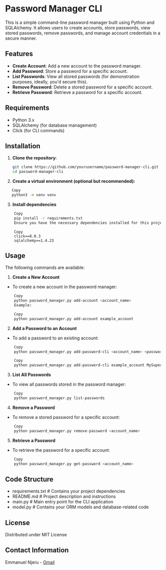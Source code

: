 # Password Manager CLI

This is a simple command-line password manager built using Python and SQLAlchemy. It allows users to create accounts, store passwords, view stored passwords, remove passwords, and manage account credentials in a secure manner.

## Features

- **Create Account**: Add a new account to the password manager.
- **Add Password**: Store a password for a specific account.
- **List Passwords**: View all stored passwords (for demonstration purposes, ideally, you'd secure this).
- **Remove Password**: Delete a stored password for a specific account.
- **Retrieve Password**: Retrieve a password for a specific account.

## Requirements

- Python 3.x
- SQLAlchemy (for database management)
- Click (for CLI commands)

## Installation

1. **Clone the repository**:

   ```bash
   git clone https://github.com/yourusername/password-manager-cli.git
   cd password-manager-cli
   ```

2. **Create a virtual environment (optional but recommended):**

```bash
   Copy
   python3 -m venv venv
```   

3. **Install dependencies**

```bash
    Copy
    pip install -r requirements.txt
    Ensure you have the necessary dependencies installed for this project:
```

```text
    Copy
    click==8.0.3
    sqlalchemy==1.4.23
```
## Usage

The following commands are available:

1. **Create a New Account**
- To create a new account in the password manager:

```bash
    Copy
    python password_manager.py add-account <account_name>
    Example:
```

```bash
    Copy
    python password_manager.py add-account example_account
```
2. **Add a Password to an Account**
- To add a password to an existing account:

```bash
    Copy
    python password_manager.py add-password-cli <account_name> <password>
```

```bash
    Copy
    python password_manager.py add-password-cli example_account MySuperSecretPassword
```
3. **List All Passwords**
- To view all passwords stored in the password manager:

```bash
    Copy
    python password_manager.py list-passwords
```
4. **Remove a Password**
- To remove a stored password for a specific account:

```bash
    Copy
    python password_manager.py remove-password <account_name>
```

5. **Retrieve a Password**
- To retrieve the password for a specific account:

```bash
    Copy
    python password_manager.py get-password <account_name>
```
## Code Structure

- requirements.txt      # Contains your project dependencies
- README.md             # Project description and instructions
- main.py               # Main entry point for the CLI application
- model.py              # Contains your ORM models and database-related code

## License 
Distributed under MIT License

## Contact Information

Emmanuel Njeru - [Gmail](mailto:manungek@gmail.com)